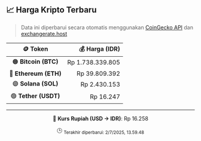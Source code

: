 

<!-- HARGA_KRIPTO -->
## 📈 Harga Kripto Terbaru

> Data ini diperbarui secara otomatis menggunakan [CoinGecko API](https://www.coingecko.com/) dan [exchangerate.host](https://exchangerate.host/)

<div align="center">

| 🪙 Token | 💰 Harga (IDR) |
|:------:|---------------:|
| 🟠 **Bitcoin (BTC)**   | Rp 1.738.339.805 |
| 🔵 **Ethereum (ETH)**  | Rp 39.809.392 |
| 🟣 **Solana (SOL)**    | Rp 2.430.153 |
| 🟢 **Tether (USDT)**   | Rp 16.247 |

---

💱 **Kurs Rupiah (USD → IDR)**: Rp 16.258

🕒 <sub>Terakhir diperbarui: 2/7/2025, 13.59.48</sub>

</div>
<!-- /HARGA_KRIPTO -->